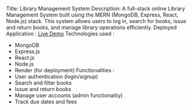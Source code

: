 Title: Library Management System
Description:
A full-stack online Library Management System built using the MERN (MongoDB, Express, React, Node.js) stack. This system allows users to log in, search for books, issue and return books, and manage library operations efficiently.
Deployed Application : [Live Demo](https://libmang-t120.onrender.com/login)
Technologies used :
- MongoDB
- Express.js
- React.js
- Node.js
- Render (for deployment)
Functionalities :
- User authentication (login/signup)
- Search and filter books
- Issue and return books
- Manage user accounts (admin functionality)
- Track due dates and fees
